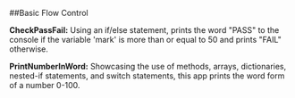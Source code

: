 ##Basic Flow Control

**CheckPassFail:** Using an if/else statement, prints the word "PASS" to the console if the variable 'mark' is more than or equal to 50 and prints "FAIL" otherwise.

**PrintNumberInWord:** Showcasing the use of methods, arrays, dictionaries, nested-if statements, and switch statements, this app prints the word form of a number 0-100.
